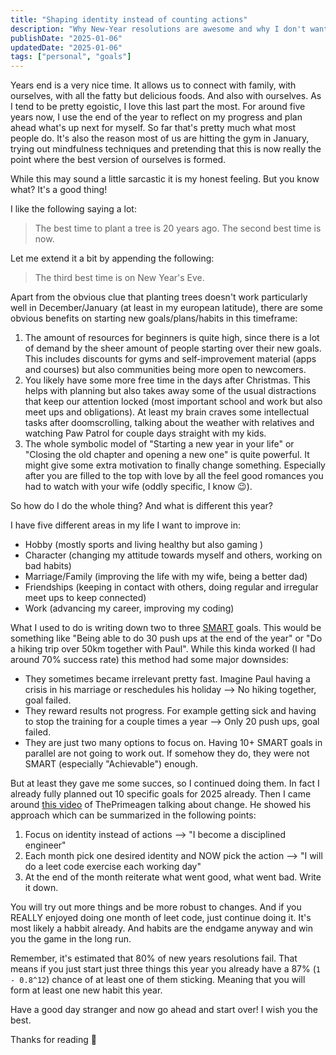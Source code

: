 ```yaml
---
title: "Shaping identity instead of counting actions"
description: "Why New-Year resolutions are awesome and why I don't want to do 30 push ups this year"
publishDate: "2025-01-06"
updatedDate: "2025-01-06"
tags: ["personal", "goals"]
---
```


Years end is a very nice time.
It allows us to connect with family, with ourselves, with all the fatty but delicious foods.
And also with ourselves.
As I tend to be pretty egoistic, I love this last part the most.
For around five years now, I use the end of the year to reflect on my progress and plan ahead what's up next for myself.
So far that's pretty much what most people do.
It's also the reason most of us are hitting the gym in January, trying out mindfulness techniques and pretending that this is now really the point where the best version of ourselves is formed.

While this may sound a little sarcastic it is my honest feeling. But you know what? It's a good thing!

I like the following saying a lot:
> The best time to plant a tree is 20 years ago. The second best time is now.

Let me extend it a bit by appending the following:
> The third best time is on New Year's Eve.

Apart from the obvious clue that planting trees doesn't work particularly well in December/January (at least in my european latitude), there are some obvious benefits on starting new goals/plans/habits in this timeframe:
1. The amount of resources for beginners is quite high, since there is a lot of demand by the sheer amount of people starting over their new goals.
This includes discounts for gyms and self-improvement material (apps and courses) but also communities being more open to newcomers.
2. You likely have some more free time in the days after Christmas.
This helps with planning but also takes away some of the usual distractions that keep our attention locked (most important school and work but also meet ups and obligations).
At least my brain craves some intellectual tasks after doomscrolling, talking about the weather with relatives and watching Paw Patrol for couple days straight with my kids.
3. The whole symbolic model of "Starting a new year in your life" or "Closing the old chapter and opening a new one" is quite powerful.
It might give some extra motivation to finally change something.
Especially after you are filled to the top with love by all the feel good romances you had to watch with your wife (oddly specific, I know 😉).

So how do I do the whole thing?
And what is different this year?

I have five different areas in my life I want to improve in:
- Hobby (mostly sports and living healthy but also gaming )
- Character (changing my attitude towards myself and others, working on bad habits)
- Marriage/Family (improving the life with my wife, being a better dad)
- Friendships (keeping in contact with others, doing regular and irregular meet ups to keep connected)
- Work (advancing my career, improving my coding)

What I used to do is writing down two to three [SMART](https://en.wikipedia.org/wiki/SMART_criteria) goals.
This would be something like "Being able to do 30 push ups at the end of the year" or "Do a hiking trip over 50km together with Paul".
While this kinda worked (I had around 70% success rate) this method had some major downsides:
- They sometimes became irrelevant pretty fast.
Imagine Paul having a crisis in his marriage or reschedules his holiday --> No hiking together, goal failed.
- They reward results not progress.
For example getting sick and having to stop the training for a couple times a year --> Only 20 push ups, goal failed.
- They are just two many options to focus on.
Having 10+ SMART goals in parallel are not going to work out.
If somehow they do, they were not SMART (especially "Achievable") enough.

But at least they gave me some succes, so I continued doing them.
In fact I already fully planned out 10 specific goals for 2025 already.
Then I came around [this video](https://youtu.be/BiZ1CLT3nEM?si=ZDZE9WZwmmMkeBDI) of ThePrimeagen talking about change.
He showed his approach which can be summarized in the following points:
1. Focus on identity instead of actions --> "I become a disciplined engineer"
2. Each month pick one desired identity and NOW pick the action --> "I will do a leet code exercise each working day"
3. At the end of the month reiterate what went good, what went bad.
Write it down.

You will try out more things and be more robust to changes.
And if you REALLY enjoyed doing one month of leet code, just continue doing it.
It's most likely a habbit already.
And habits are the endgame anyway and win you the game in the long run.

Remember, it's estimated that 80% of new years resolutions fail.
That means if you just start just three things this year you already have a 87% (`1 - 0.8^12`) chance of at least one of them sticking.
Meaning that you will form at least one new habit this year.

Have a good day stranger and now go ahead and start over!
I wish you the best.

Thanks for reading 🐸
